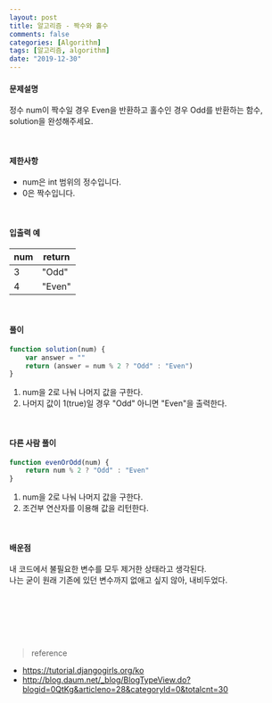 ```yaml
---
layout: post
title: 알고리즘 - 짝수와 홀수
comments: false
categories: [Algorithm]
tags: [알고리즘, algorithm]
date: "2019-12-30"
---
```


#### 문제설명

정수 num이 짝수일 경우 Even을 반환하고 홀수인 경우 Odd를 반환하는 함수, solution을 완성해주세요.

<br>

#### 제한사항

-   num은 int 범위의 정수입니다.
-   0은 짝수입니다.

<br>

#### 입출력 예

| num | return |
| --- | ------ |
| 3   | "Odd"  |
| 4   | "Even" |

<br>

#### **풀이**

```javascript
function solution(num) {
    var answer = ""
    return (answer = num % 2 ? "Odd" : "Even")
}
```

1. num을 2로 나눠 나머지 값을 구한다.
2. 나머지 값이 1(true)일 경우 "Odd" 아니면 "Even"을 출력한다.

<br>

#### **다른 사람 풀이**

```javascript
function evenOrOdd(num) {
    return num % 2 ? "Odd" : "Even"
}
```

1. num을 2로 나눠 나머지 값을 구한다.
2. 조건부 연산자를 이용해 값을 리턴한다.

<br>

#### **배운점**

내 코드에서 불필요한 변수를 모두 제거한 상태라고 생각된다.  
나는 굳이 원래 기존에 있던 변수까지 없애고 싶지 않아, 내비두었다.

<br><br><br><br><br>

> <subtitle>reference</subtitle>

-   https://tutorial.djangogirls.org/ko
-   http://blog.daum.net/_blog/BlogTypeView.do?blogid=0QtKg&articleno=28&categoryId=0&totalcnt=30

<br><br><br><br><br>
